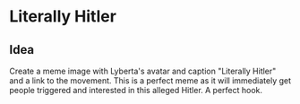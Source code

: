 # Literally Hitler

## Idea

Create a meme image with Lyberta's avatar and caption "Literally Hitler" and a link to the movement. This is a perfect meme as it will immediately get people triggered and interested in this alleged Hitler. A perfect hook.
